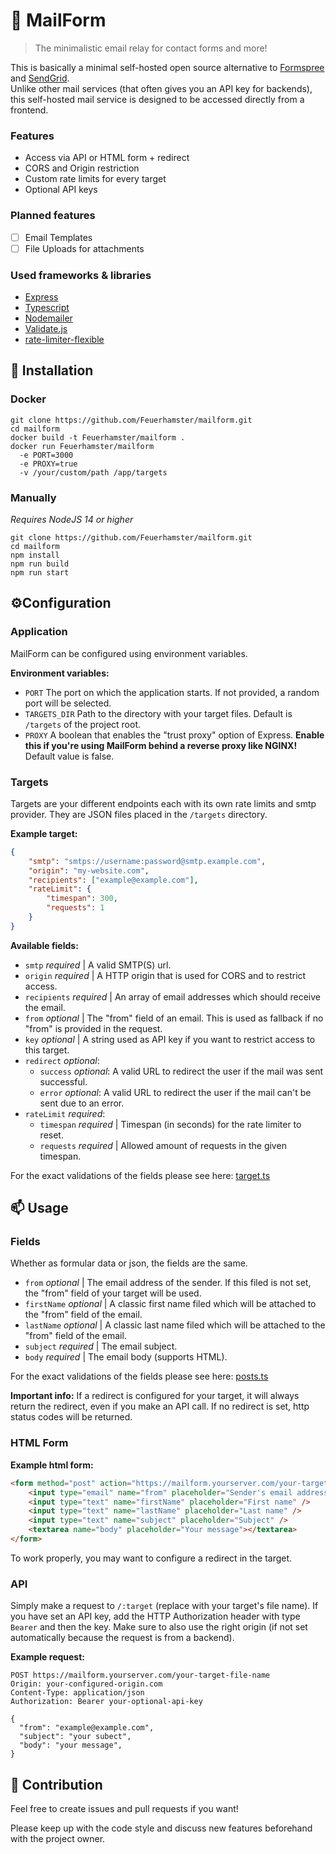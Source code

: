 # 📨 MailForm
> The minimalistic email relay for contact forms and more!

This is basically a minimal self-hosted open source alternative to [Formspree](https://formspree.io/) and [SendGrid](https://sendgrid.com/).  
Unlike other mail services (that often gives you an API key for backends), this self-hosted mail service is designed to be accessed directly from a frontend.

### Features
- Access via API or HTML form + redirect
- CORS and Origin restriction
- Custom rate limits for every target
- Optional API keys

### Planned features
- [ ] Email Templates
- [ ] File Uploads for attachments

### Used frameworks & libraries
- [Express](https://expressjs.com/)
- [Typescript](https://www.typescriptlang.org/)
- [Nodemailer](https://nodemailer.com/about/)
- [Validate.js](https://validatejs.org/)
- [rate-limiter-flexible](https://www.npmjs.com/package/rate-limiter-flexible)

## 💽 Installation
### Docker
```shell
git clone https://github.com/Feuerhamster/mailform.git
cd mailform
docker build -t Feuerhamster/mailform .
docker run Feuerhamster/mailform
  -e PORT=3000
  -e PROXY=true
  -v /your/custom/path /app/targets
```

### Manually
*Requires NodeJS 14 or higher*

```shell
git clone https://github.com/Feuerhamster/mailform.git
cd mailform
npm install
npm run build
npm run start
```

## ⚙️Configuration
### Application
MailForm can be configured using environment variables.

**Environment variables:**
- `PORT` The port on which the application starts. If not provided, a random port will be selected.
- `TARGETS_DIR` Path to the directory with your target files. Default is `/targets` of the project root.
- `PROXY` A boolean that enables the "trust proxy" option of Express. **Enable this if you're using MailForm behind a reverse proxy like NGINX!** Default value is false.

### Targets
Targets are your different endpoints each with its own rate limits and smtp provider.
They are JSON files placed in the `/targets` directory. 

**Example target:**
```json
{
    "smtp": "smtps://username:password@smtp.example.com",
    "origin": "my-website.com",
    "recipients": ["example@example.com"],
    "rateLimit": {
        "timespan": 300,
        "requests": 1
    }
}
```

**Available fields:**
- `smtp` *required* | A valid SMTP(S) url.
- `origin` *required* | A HTTP origin that is used for CORS and to restrict access.
- `recipients` *required* | An array of email addresses which should receive the email.
- `from` *optional* | The "from" field of an email. This is used as fallback if no "from" is provided in the request.
- `key` *optional* | A string used as API key if you want to restrict access to this target.
- `redirect` *optional*:
  - `success` *optional*: A valid URL to redirect the user if the mail was sent successful.
  - `error` *optional*: A valid URL to redirect the user if the mail can't be sent due to an error.
- `rateLimit` *required*:
    - `timespan` *required* | Timespan (in seconds) for the rate limiter to reset.
    - `requests` *required* | Allowed amount of requests in the given timespan.

For the exact validations of the fields please see here: [target.ts](/src/models/target.ts)

## 📫 Usage
### Fields
Whether as formular data or json, the fields are the same.

- `from` *optional* | The email address of the sender. If this filed is not set, the "from" field of your target will be used.
- `firstName` *optional* | A classic first name filed which will be attached to the "from" field of the email.
- `lastName` *optional* | A classic last name filed which will be attached to the "from" field of the email.
- `subject` *required* | The email subject.
- `body` *required* | The email body (supports HTML).

For the exact validations of the fields please see here: [posts.ts](/src/models/post.ts)

**Important info:** If a redirect is configured for your target, it will always return the redirect, even if you make an API call.
If no redirect is set, http status codes will be returned.

### HTML Form

**Example html form:**
```html
<form method="post" action="https://mailform.yourserver.com/your-target-file-name">
    <input type="email" name="from" placeholder="Sender's email address"/>
    <input type="text" name="firstName" placeholder="First name" />
    <input type="text" name="lastName" placeholder="Last name" />
    <input type="text" name="subject" placeholder="Subject" />
    <textarea name="body" placeholder="Your message"></textarea>
</form>
```

To work properly, you may want to configure a redirect in the target.

### API
Simply make a request to `/:target` (replace with your target's file name).
If you have set an API key, add the HTTP Authorization header with type `Bearer` and then the key.
Make sure to also use the right origin (if not set automatically because the request is from a backend).

**Example request:** 
```http request
POST https://mailform.yourserver.com/your-target-file-name
Origin: your-configured-origin.com
Content-Type: application/json
Authorization: Bearer your-optional-api-key

{
  "from": "example@example.com",
  "subject": "your subect",
  "body": "your message",
}
```

## 👋 Contribution
Feel free to create issues and pull requests if you want!

Please keep up with the code style and discuss new features beforehand with the project owner.